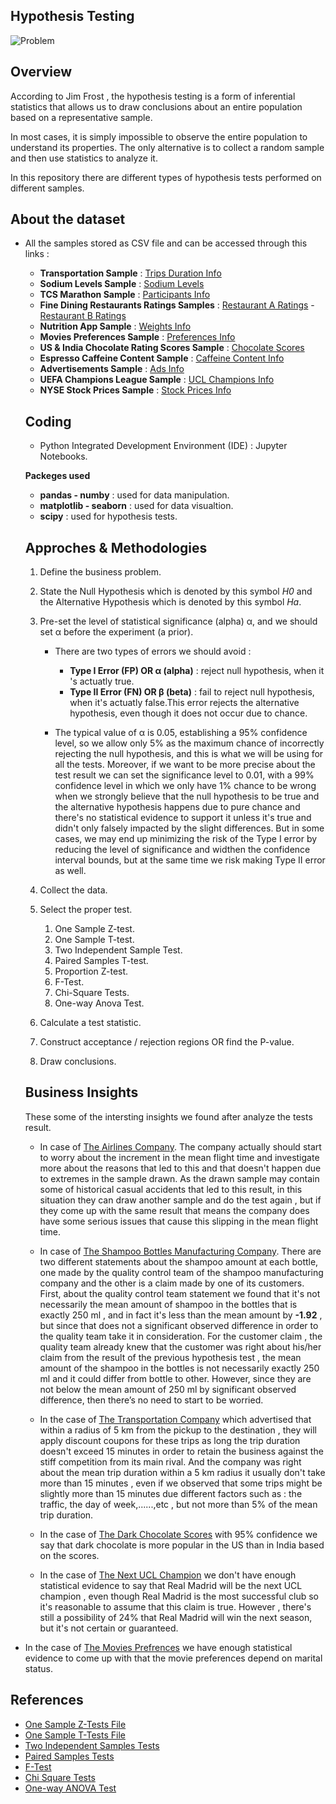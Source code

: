 ## Hypothesis Testing

![Problem](https://github.com/hayasalman/Hypothesis-Tests/assets/71796909/c7ff2780-e8e4-4667-be1a-727905833dcb)

## Overview 

According to Jim Frost , the hypothesis testing is a form of inferential statistics that allows us to draw conclusions about an entire population based on a representative sample.

In most cases, it is simply impossible to observe the entire population to understand its properties. The only alternative is to collect a random sample and then use statistics to analyze it.

In this repository there are different types of hypothesis tests performed on different samples.

## About the dataset

- All the samples stored as CSV file and can be accessed through this links :

  - **Transportation Sample** : [Trips Duration Info](https://github.com/hayasalman/Hypothesis-Tests/blob/main/transportion_data.csv)
  - **Sodium Levels Sample** : [Sodium Levels](https://github.com/hayasalman/Hypothesis-Tests/blob/main/sodium_data.csv)
  - **TCS Marathon Sample** : [Participants Info](https://github.com/hayasalman/Hypothesis-Tests/blob/main/runners_data.csv)
  - **Fine Dining Restaurants Ratings Samples** : [Restaurant A Ratings](https://github.com/hayasalman/Hypothesis-Tests/blob/main/restaurant_A_ratings.csv) - [Restaurant B Ratings](https://github.com/hayasalman/Hypothesis-Tests/blob/main/restaurant_B_ratings.csv)
  - **Nutrition App Sample** : [Weights Info](https://github.com/hayasalman/Hypothesis-Tests/blob/main/nutrition_data.csv)
  - **Movies Preferences Sample** : [Preferences Info](https://github.com/hayasalman/Hypothesis-Tests/blob/main/movies_pref.csv)
  - **US & India Chocolate Rating Scores Sample** : [Chocolate Scores](https://github.com/hayasalman/Hypothesis-Tests/blob/main/chocolate_scores.csv)
  - **Espresso Caffeine Content Sample** : [Caffeine Content Info](https://github.com/hayasalman/Hypothesis-Tests/blob/main/caffeine_content_mg.csv)
  - **Advertisements Sample** : [Ads Info](https://github.com/hayasalman/Hypothesis-Tests/blob/main/ads_samp.csv)
  - **UEFA Champions League Sample** : [UCL Champions Info](https://github.com/hayasalman/Hypothesis-Tests/blob/main/UEFA_Champions_League_Sample.csv)
  - **NYSE Stock Prices Sample** : [Stock Prices Info](https://github.com/hayasalman/Hypothesis-Tests/blob/main/NYSE_stock_prices.csv)
 
  ## Coding

  -  Python Integrated Development Environment (IDE) : Jupyter Notebooks.

   **Packeges used** 
  * **pandas - numby** : used for data manipulation.
  * **matplotlib - seaborn** : used for data visualtion.
  * **scipy** : used for hypothesis tests.
 
  ## Approches & Methodologies

  1. Define the business problem.
     
  2. State the Null Hypothesis which is denoted by this symbol *H0* and the Alternative Hypothesis which is denoted by this symbol *Ha*.
 
  3.  Pre-set the level of statistical significance (alpha) α, and we should set α before the experiment (a prior).
 
      - There are two types of errors we should avoid :
      
         - **Type I Error (FP) OR α (alpha)** : reject null hypothesis, when it 's actuatly true.
         - **Type II Error (FN) OR β (beta)** : fail to reject null hypothesis, when it's actuatly false.This error rejects the alternative hypothesis, even though it does not occur due to chance.

      -  The typical value of α is 0.05, establishing a 95% confidence level, so we allow only 5% as the maximum chance of incorrectly rejecting the null hypothesis, and this is what we will be using for all the tests. 
         Moreover, if we want to be more precise about the test result we can set the significance level to 0.01, with a 99% confidence level in which we only have 1%  chance to be wrong when we strongly believe that the null hypothesis to be true
         and the alternative hypothesis happens due to pure chance and there's no statistical evidence to support it unless it's true and didn't only falsely impacted by the slight differences.
         But in some cases, we may end up minimizing the risk of the Type I error by reducing the level of significance and widthen the confidence interval bounds, but at the same time we risk making Type II error as well.

       
    4. Collect the data.
 
    5. Select the proper test.

        1. One Sample Z-test.
        2. One Sample T-test.
        3. Two Independent Sample Test.
        4. Paired Samples T-test.
        5. Proportion Z-test.
        6. F-Test.
        7. Chi-Square Tests.
        8. One-way Anova Test.
 
    6. Calculate a test statistic.
 
    7. Construct acceptance / rejection regions OR find the P-value.
 
    8. Draw conclusions.
 
  ## Business Insights

  These some of the intersting insights we found after analyze the tests result.

  - In case of [The Airlines Company](https://github.com/hayasalman/Hypothesis-Tests/blob/main/One%20Sample%20Z-test.ipynb). The company actually should start to worry about the increment in the 
    mean flight time and investigate more about the reasons that led to this and that doesn't happen due to extremes in the sample drawn. As the drawn sample may contain some of
    historical casual accidents that led to this result, in this situation they can draw another sample and do the test again , but if they come up with the same result that means the company 
    does have some serious issues that cause this slipping in the mean flight time.

  - In case of [The Shampoo Bottles Manufacturing Company](https://github.com/hayasalman/Hypothesis-Tests/blob/main/One%20Sample%20Z-test.ipynb). There are two different statements about the 
    shampoo amount at each bottle, one made by the quality control team of the shampoo manufacturing company and the other is a claim made by one of its customers. 
    First, about the quality control team statement we found that it's not necessarily the mean amount of shampoo in the bottles that is exactly 250 ml , and in fact it's less than the mean 
    amount by **-1.92** , but since that does not a significant observed difference in order to the quality team take it in consideration.
    For the customer claim , the quality team already knew that the customer was right about his/her claim from the result of the previous hypothesis test , the mean amount of the shampoo in the 
    bottles is not necessarily exactly 250 ml and it could differ from bottle to other. However, since they are not below the mean amount of 250 ml by significant observed difference, then 
    there’s no need to start to be worried.

  - In the case of [The Transportation Company](https://github.com/hayasalman/Hypothesis-Tests/blob/main/One%20Sample%20T-test.ipynb) which advertised that within a radius of 5 km from the pickup 
    to the destination , they will apply discount coupons for these trips as long the trip duration doesn't exceed 15 minutes in order to retain the business against the stiff competition from 
    its main rival. And the company was right about the mean trip duration within a 5 km radius it usually don't take more than 15 minutes , even if we observed that some trips might be slightly 
    more than 15 minutes due different factors such as : the traffic, the day of week,......,etc , but not more than 5% of the mean trip duration.

  - In the case of [The Dark Chocolate Scores](https://github.com/hayasalman/Hypothesis-Tests/blob/main/Two%20Independent%20Sample%20Test.ipynb) with 95% confidence we say that dark chocolate is 
    more popular in the US than in India based on the scores.

  - In the case of [The Next UCL Champion](https://github.com/hayasalman/Hypothesis-Tests/blob/main/Proportion%20Z-test.ipynb) we don't have enough statistical evidence to say that Real Madrid 
    will be the next UCL champion , even though Real Madrid is the most successful club so it's reasonable to assume that this claim is true. However , there's still a possibility of 24% that 
    Real Madrid will win the next season, but it's not certain or guaranteed.

 - In the case of [The Movies Prefrences](https://github.com/hayasalman/Hypothesis-Tests/blob/main/Chi-Square%20Tests.ipynb) we have enough statistical evidence to come up with that the movie 
   preferences depend on marital status.

## References

- [One Sample Z-Tests File](https://github.com/hayasalman/Hypothesis-Tests/blob/main/One%20Sample%20Z-test.ipynb)
- [One Sample T-Tests File](https://github.com/hayasalman/Hypothesis-Tests/blob/main/One%20Sample%20T-test.ipynb)
- [Two Independent Samples Tests](https://github.com/hayasalman/Hypothesis-Tests/blob/main/Two%20Independent%20Sample%20Test.ipynb)
- [Paired Samples Tests](https://github.com/hayasalman/Hypothesis-Tests/blob/main/Paired%20Samples%20T-test.ipynb)
- [F-Test](https://github.com/hayasalman/Hypothesis-Tests/blob/main/F-test.ipynb)
- [Chi Square Tests](https://github.com/hayasalman/Hypothesis-Tests/blob/main/Chi-Square%20Tests.ipynb)
- [One-way ANOVA Test](https://github.com/hayasalman/Hypothesis-Tests/blob/main/One-way%20Anova%20Test.ipynb)

  
   
             

      

